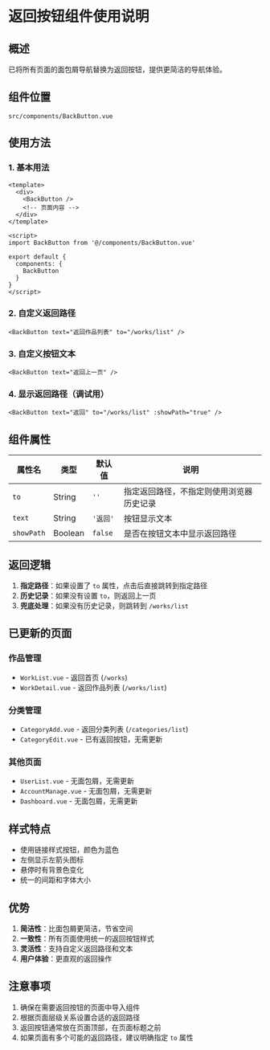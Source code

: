 # 返回按钮组件使用说明

## 概述
已将所有页面的面包屑导航替换为返回按钮，提供更简洁的导航体验。

## 组件位置
`src/components/BackButton.vue`

## 使用方法

### 1. 基本用法
```vue
<template>
  <div>
    <BackButton />
    <!-- 页面内容 -->
  </div>
</template>

<script>
import BackButton from '@/components/BackButton.vue'

export default {
  components: {
    BackButton
  }
}
</script>
```

### 2. 自定义返回路径
```vue
<BackButton text="返回作品列表" to="/works/list" />
```

### 3. 自定义按钮文本
```vue
<BackButton text="返回上一页" />
```

### 4. 显示返回路径（调试用）
```vue
<BackButton text="返回" to="/works/list" :showPath="true" />
```

## 组件属性

| 属性名 | 类型 | 默认值 | 说明 |
|--------|------|--------|------|
| `to` | String | `''` | 指定返回路径，不指定则使用浏览器历史记录 |
| `text` | String | `'返回'` | 按钮显示文本 |
| `showPath` | Boolean | `false` | 是否在按钮文本中显示返回路径 |

## 返回逻辑

1. **指定路径**：如果设置了 `to` 属性，点击后直接跳转到指定路径
2. **历史记录**：如果没有设置 `to`，则返回上一页
3. **兜底处理**：如果没有历史记录，则跳转到 `/works/list`

## 已更新的页面

### 作品管理
- `WorkList.vue` - 返回首页 (`/works`)
- `WorkDetail.vue` - 返回作品列表 (`/works/list`)

### 分类管理
- `CategoryAdd.vue` - 返回分类列表 (`/categories/list`)
- `CategoryEdit.vue` - 已有返回按钮，无需更新

### 其他页面
- `UserList.vue` - 无面包屑，无需更新
- `AccountManage.vue` - 无面包屑，无需更新
- `Dashboard.vue` - 无面包屑，无需更新

## 样式特点

- 使用链接样式按钮，颜色为蓝色
- 左侧显示左箭头图标
- 悬停时有背景色变化
- 统一的间距和字体大小

## 优势

1. **简洁性**：比面包屑更简洁，节省空间
2. **一致性**：所有页面使用统一的返回按钮样式
3. **灵活性**：支持自定义返回路径和文本
4. **用户体验**：更直观的返回操作

## 注意事项

1. 确保在需要返回按钮的页面中导入组件
2. 根据页面层级关系设置合适的返回路径
3. 返回按钮通常放在页面顶部，在页面标题之前
4. 如果页面有多个可能的返回路径，建议明确指定 `to` 属性
